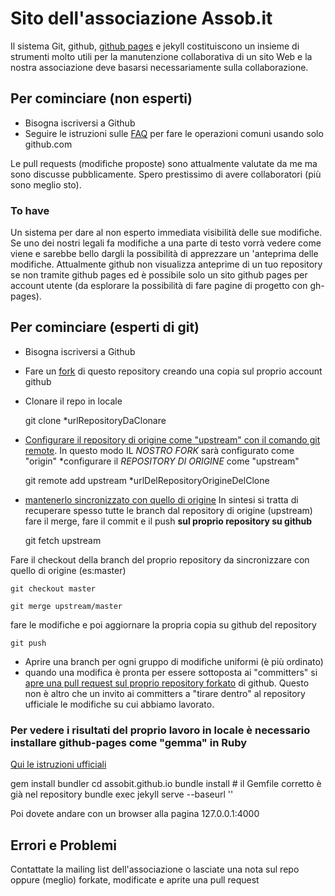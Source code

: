 # Sito dell'associazione Assob.it

Il sistema Git, github, [github pages](https://pages.github.com/) e jekyll costituiscono un insieme di strumenti molto utili per la manutenzione collaborativa di un sito Web e la nostra associazione deve basarsi necessariamente sulla collaborazione.

## Per cominciare (non esperti)


* Bisogna iscriversi a Github
* Seguire le istruzioni sulle [FAQ](https://github.com/assobit/assobit.github.io/wiki/FAQ) per fare le operazioni comuni usando solo github.com

Le pull requests (modifiche proposte) sono attualmente valutate da me ma sono discusse pubblicamente. Spero prestissimo di avere collaboratori (più sono meglio sto).

### To have
Un sistema per dare al non esperto immediata visibilità delle sue modifiche. Se uno dei nostri legali fa modifiche a una parte di testo vorrà vedere come viene e sarebbe bello dargli la possibilità di apprezzare un 'anteprima delle modifiche. Attualmente github non visualizza anteprime di un tuo repository se non tramite github pages ed è possibile solo un sito github pages per account utente (da esplorare la possibilità di fare pagine di progetto con gh-pages).

## Per cominciare (esperti di git)
* Bisogna iscriversi a Github
* Fare un [fork](https://help.github.com/articles/fork-a-repo/) di questo repository creando una copia sul proprio account github
* Clonare il repo in locale

	git clone *urlRepositoryDaClonare

* [Configurare il repository di origine come "upstream" con il comando git remote](https://help.github.com/articles/configuring-a-remote-for-a-fork). In questo modo IL *NOSTRO FORK* sarà configurato come "origin"
*configurare il *REPOSITORY DI ORIGINE* come "upstream"

	git remote add upstream *urlDelRepositoryOrigineDelClone

* [mantenerlo sincronizzato con quello di origine](https://help.github.com/articles/syncing-a-fork/)
In sintesi si tratta di recuperare spesso tutte le branch dal repository di origine (upstream) fare il merge, fare il commit e il push **sul proprio repository su github**

	git fetch upstream

Fare il checkout della branch del proprio repository da sincronizzare con quello di origine (es:master)

	git checkout master

	git merge upstream/master

fare le modifiche e poi aggiornare la propria copia su github del repository

	git push

* Aprire una branch per ogni gruppo di modifiche uniformi (è più ordinato)
* quando una modifica è pronta per essere sottoposta ai "committers" si [apre una pull request sul proprio repository forkato](https://help.github.com/articles/using-pull-requests/) di github. Questo non è altro che un invito ai committers a "tirare dentro" al repository ufficiale le modifiche su cui abbiamo lavorato.

### Per vedere i risultati del proprio lavoro in locale è necessario installare github-pages come "gemma" in Ruby

[Qui le istruzioni ufficiali](https://help.github.com/articles/using-jekyll-with-pages/)


   gem install bundler
   cd assobit.github.io
   bundle install # il Gemfile corretto è già nel repository
	 bundle exec jekyll serve --baseurl ''


Poi dovete andare con un browser alla pagina 127.0.0.1:4000

## Errori e Problemi

Contattate la mailing list dell'associazione o lasciate una nota sul repo oppure (meglio) forkate, modificate e aprite una pull request
